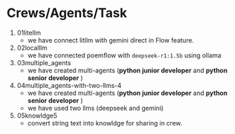 # Crews/Agents/Task
1. 01litellm
    * we have connect litllm with gemini direct in Flow feature.
2. 02localllm
    * we have connected poemflow with `deepseek-r1:1.5b` using ollama
3. 03multiple_agents
    * we have created multi-agents (**python junior developer** and **python senior developer** )
4. 04multiple_agents-with-two-llms-4
    *  we have created multi-agents (**python junior developer** and **python senior developer** )
    *  we have used two llms (deepseek and gemini)
5. 05knowldge5
    * convert string text into knowldge for sharing in crew.